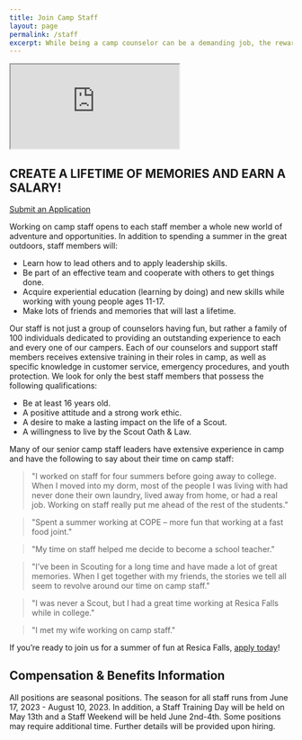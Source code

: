 ```yaml
---
title: Join Camp Staff
layout: page
permalink: /staff
excerpt: While being a camp counselor can be a demanding job, the rewards are endless as you forge memories that will last a lifetime.
---
```


<div class="row align-items-center pt-3">
  <div class="col-md-6">
    <div class="embed-responsive embed-responsive-16by9">
      <iframe class="embed-responsive-item" src="https://www.youtube.com/embed/_dVN5qgBjjY" allow="accelerometer; autoplay; encrypted-media; gyroscope; picture-in-picture" allowfullscreen></iframe>
    </div>
  </div>
  <div class="col-md-6">
    <h2 class="hero pt-3 pt-md-0">CREATE A LIFETIME OF MEMORIES AND EARN A SALARY!</h2>
    <a class="btn btn-primary btn-block mb-2" href="https://colbsa.workbrightats.com/jobs/">Submit an Application</a>
  </div>
</div>

Working on camp staff opens to each staff member a whole new world of adventure and opportunities. In addition to spending a summer in the great outdoors, staff members will:

- Learn how to lead others and to apply leadership skills.
- Be part of an effective team and cooperate with others to get things done.
- Acquire experiential education (learning by doing) and new skills while working with young people ages 11-17.
- Make lots of friends and memories that will last a lifetime.

Our staff is not just a group of counselors having fun, but rather a family of 100 individuals dedicated to providing an outstanding experience to each and every one of our campers. Each of our counselors and support staff members receives extensive training in their roles in camp, as well as specific knowledge in customer service, emergency procedures, and youth protection. We look for only the best staff members that possess the following qualifications:

- Be at least 16 years old.
- A positive attitude and a strong work ethic.
- A desire to make a lasting impact on the life of a Scout.
- A willingness to live by the Scout Oath &amp; Law.

Many of our senior camp staff leaders have extensive experience in camp and have the following to say about their time on camp staff:

<div class="row">
  <div class="col-md-6">
    <blockquote>
      "I worked on staff for four summers before going away to college. When I moved into my dorm, most of the people I was living with had never done their own laundry, lived away from home, or had a real job. Working on staff really put me ahead of the rest of the students."
    </blockquote>
    <blockquote>
      "Spent a summer working at COPE – more fun that working at a fast food joint."
    </blockquote>
    <blockquote>
      "My time on staff helped me decide to become a school teacher."
    </blockquote>
  </div>
  <div class="col-md-6">
    <blockquote>
      "I’ve been in Scouting for a long time and have made a lot of great memories. When I get together with my friends, the stories we tell all seem to revolve around our time on camp staff."
    </blockquote>
    <blockquote>
      "I was never a Scout, but I had a great time working at Resica Falls while in college."
    </blockquote>
    <blockquote>
      "I met my wife working on camp staff."
    </blockquote>
  </div>
</div>

If you’re ready to join us for a summer of fun at Resica Falls, [apply today](https://colbsa.workbrightats.com/jobs/)!

<div class="col alert alert-primary text-center">
  <h2 class="mb-0">Compensation &amp; Benefits Information</h2>
</div>

All positions are seasonal positions. The season for all staff runs from June 17, 2023 - August 10, 2023. In addition, a Staff Training Day will be held on May 13th and a Staff Weekend will be held June 2nd-4th. Some positions may require additional time. Further details will be provided upon hiring.
